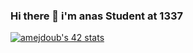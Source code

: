 ### Hi there 👋 i'm anas Student at 1337
[![amejdoub's 42 stats](https://badge.mediaplus.ma/greenbinary/amejdoub)](https://github.com/oakoudad/badge42)
<!--
**22meej/22meej** is a ✨ _special_ ✨ repository because its `README.md` (this file) appears on your GitHub profile.

Here are some ideas to get you started:

- 🔭 I’m currently working on ...
- 🌱 I’m currently learning ...
- 👯 I’m looking to collaborate on ...
- 🤔 I’m looking for help with ...
- 💬 Ask me about ...
- 📫 How to reach me: ...
- 😄 Pronouns: ...
- ⚡ Fun fact: ...
-->
